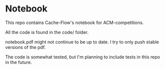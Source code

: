 # Notebook
This repo contains Cache-Flow's notebook for ACM-competitions.

All the code is found in the code/ folder. 

notebook.pdf might not continue to be up to date. I try to only push stable versions of the pdf.

The code is somewhat tested, but I'm planning to include tests in this repo in the future.
